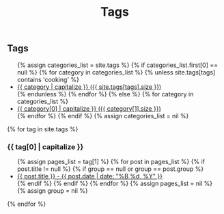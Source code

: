 ﻿---
layout: default
title: Tags
permalink: /tags/
---

<h2>Tags</h2>
<ul>
{% assign categories_list = site.tags %}
  {% if categories_list.first[0] == null %}
    {% for category in categories_list %}
		{% unless site.tags[tags] contains 'cooking' %}
      <li><a href="#{{ category }}">{{ category | capitalize }} ({{ site.tags[tags].size }})</a></li>
		{% endunless %}
    {% endfor %}
  {% else %}
    {% for category in categories_list %}
      <li><a href="#{{ tag[0] }}">{{ category[0] | capitalize }} ({{ category[1].size }})</a></li>
    {% endfor %}
  {% endif %}
{% assign categories_list = nil %}
</ul>

{% for tag in site.tags %}
  <h3 id="{{ tag[0] }}">{{ tag[0] | capitalize }}</h3>
  <ul>
    {% assign pages_list = tag[1] %}
    {% for post in pages_list %}
      {% if post.title != null %}
      {% if group == null or group == post.group %}
      <li><a href="{{ site.url }}{{ post.url }}">{{ post.title }}<span class="entry-date"> - <time datetime="{{ post.date | date_to_xmlschema }}" itemprop="datePublished">{{ post.date | date: "%B %d, %Y" }}</time></span></a></li>
      {% endif %}
      {% endif %}
    {% endfor %}
    {% assign pages_list = nil %}
    {% assign group = nil %}
  </ul>
{% endfor %}